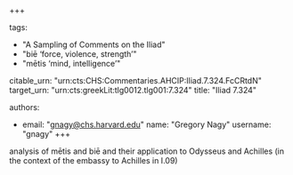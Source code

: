 +++

tags:
- "A Sampling of Comments on the Iliad"
- "biē ‘force, violence, strength’"
- "mētis ‘mind, intelligence’"

citable_urn: "urn:cts:CHS:Commentaries.AHCIP:Iliad.7.324.FcCRtdN"
target_urn: "urn:cts:greekLit:tlg0012.tlg001:7.324"
title: "Iliad 7.324"

authors:
- email: "gnagy@chs.harvard.edu"
  name: "Gregory Nagy"
  username: "gnagy"
+++

<p>analysis of mētis and biē and their application to Odysseus and Achilles (in the context of the embassy to Achilles in I.09)</p>